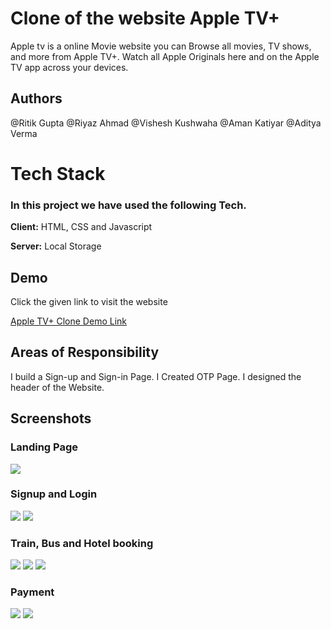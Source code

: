 # Clone of the website Apple TV+

Apple tv is a online Movie website you can Browse all movies, TV shows, and more from Apple TV+. Watch all Apple Originals here and on the Apple TV app across your devices.
## Authors


@Ritik Gupta
@Riyaz Ahmad
@Vishesh Kushwaha
@Aman Katiyar
@Aditya Verma


# Tech Stack

### In this project we have used the following Tech.

**Client:** HTML, CSS and Javascript

**Server:** Local Storage


## Demo
Click the given link to visit the website

<a href="https://apple-tvclone.netlify.app/" title="Clone of the website Apple TV+" target="_blank">Apple TV+ Clone Demo Link</a>

<!-- https://masai-course.s3.ap-south-1.amazonaws.com/users/1881/submissions/227384/403177/c023e98d6afcdd9d4222e7ce62faef90/Abhibus-clone.mp4 -->


## Areas of Responsibility

I build a Sign-up and Sign-in Page.
I Created OTP Page.
I designed the header of the Website.


## Screenshots

### Landing Page
<img src="https://cdn.hashnode.com/res/hashnode/image/upload/v1636824685030/O_72HGuHx.jpeg?auto=compress,format&format=webp" />

### Signup and Login
<img src="https://cdn.hashnode.com/res/hashnode/image/upload/v1636823479455/SgtgUNKHQ.png?auto=compress,format&format=webp"/>
<img src="https://cdn.hashnode.com/res/hashnode/image/upload/v1636823994169/1K0S-tZ87.png?auto=compress,format&format=webp"/>

### Train, Bus and Hotel booking

<img src="https://cdn.hashnode.com/res/hashnode/image/upload/v1636823108161/WwFqM5pFL.png?auto=compress,format&format=webp"/>
<img src="https://cdn.hashnode.com/res/hashnode/image/upload/v1636823767110/GzggDojMz.png?auto=compress,format&format=webp"/>
<img src="https://cdn.hashnode.com/res/hashnode/image/upload/v1636823834946/y4pvO6PAQ-.png?auto=compress,format&format=webp"/>

### Payment

<img src="https://cdn.hashnode.com/res/hashnode/image/upload/v1636824043068/wul8eXeZr.png?auto=compress,format&format=webp"/>
<img src="https://cdn.hashnode.com/res/hashnode/image/upload/v1636824052299/kt9csAlDn.png?auto=compress,format&format=webp"/>


